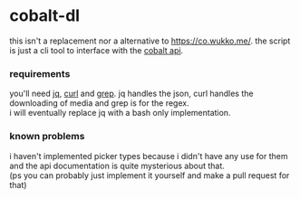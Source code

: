 # cobalt-dl
this isn't a replacement nor a alternative to https://co.wukko.me/. the script is just a cli tool to interface with the [cobalt api](https://github.com/wukko/cobalt).
### requirements
you'll need [jq](https://jqlang.github.io/jq/), [curl](https://github.com/curl/curl) and [grep](https://en.wikipedia.org/wiki/Grep). jq handles the json, curl handles the downloading of media and grep is for the regex. <br /> i will eventually replace jq with a bash only implementation.
### known problems
i haven't implemented picker types because i didn't have any use for them and the api documentation is quite mysterious about that. <br /> (ps you can probably just implement it yourself and make a pull request for that)
